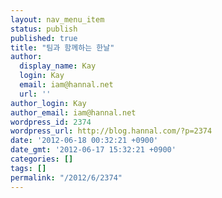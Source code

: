 ```yaml
---
layout: nav_menu_item
status: publish
published: true
title: "팀과 함께하는 한날"
author:
  display_name: Kay
  login: Kay
  email: iam@hannal.net
  url: ''
author_login: Kay
author_email: iam@hannal.net
wordpress_id: 2374
wordpress_url: http://blog.hannal.com/?p=2374
date: '2012-06-18 00:32:21 +0900'
date_gmt: '2012-06-17 15:32:21 +0900'
categories: []
tags: []
permalink: "/2012/6/2374"
---
```


